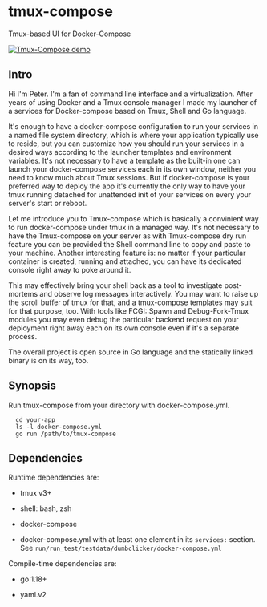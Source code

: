 # tmux-compose
Tmux-based UI for Docker-Compose

[![Tmux-Compose demo](https://i9.ytimg.com/vi_webp/x4ZODQq-2EA/mqdefault.webp?sqp=CLjU2pcG&rs=AOn4CLDAJ7X1WM3Cyrnmk0p4KjBIMuL7xw)](http://www.youtube.com/watch?v=x4ZODQq-2EA "Tmux-Compose in action")

## Intro

Hi I'm Peter. I'm a fan of command line interface and a virtualization. After years of using Docker and a Tmux console manager  I made my launcher of a services for Docker-compose based on Tmux, Shell and Go language.

It's enough to have a docker-compose configuration to run your services in a named file system directory, which is where your application typically use to reside, but you can customize how you should run your services in a desired ways according to the launcher templates and environment variables. It's not necessary to have a template as the built-in one can launch your docker-compose services each in its own window, neither you need to know much about Tmux sessions. But if docker-compose is your preferred way to deploy the app it's currently the only way to have your tmux running detached for unattended init of your services on every your server's start or reboot.

Let me introduce you to Tmux-compose which is basically a convinient way to run docker-compose under tmux in a managed way. It's not necessary to have the Tmux-compose on your server as with Tmux-compose dry run feature you can be provided the Shell command line to copy and paste to your machine. Another interesting feature is: no matter if your particular container is created, running and attached, you can have its dedicated console right away to poke around it.

This may effectively bring your shell back as a tool to investigate post-mortems and observe log messages interactively. You may want to raise up the scroll buffer of tmux for that, and a tmux-compose templates may suit for that purpose, too. With tools like FCGI::Spawn and Debug-Fork-Tmux modules you may even debug the particular backend request on your deployment right away each on its own console even if it's a separate process.

The overall project is open source in Go language and the statically linked binary is on its way, too.

## Synopsis

Run tmux-compose from your directory with docker-compose.yml.
```
  cd your-app
  ls -l docker-compose.yml
  go run /path/to/tmux-compose
```
## Dependencies

Runtime dependencies are:

- tmux v3+

- shell: bash, zsh

- docker-compose

- docker-compose.yml with at least one element in its `services:` section. See `run/run_test/testdata/dumbclicker/docker-compose.yml`

Compile-time dependencies are:

- go 1.18+

- yaml.v2